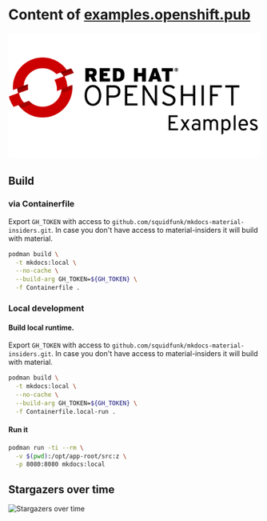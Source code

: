 # Content of [examples.openshift.pub](https://examples.openshift.pub/)

![](content/images/logo-black.png)

## Build

### via Containerfile

Export `GH_TOKEN` with access to `github.com/squidfunk/mkdocs-material-insiders.git`.
In case you don't have access to material-insiders it will build with material.

```bash
podman build \
  -t mkdocs:local \
  --no-cache \
  --build-arg GH_TOKEN=${GH_TOKEN} \
  -f Containerfile .

```

### Local development

#### Build local runtime.

Export `GH_TOKEN` with access to `github.com/squidfunk/mkdocs-material-insiders.git`.
In case you don't have access to material-insiders it will build with material.

```bash
podman build \
  -t mkdocs:local \
  --no-cache \
  --build-arg GH_TOKEN=${GH_TOKEN} \
  -f Containerfile.local-run .

```

#### Run it

```bash
podman run -ti --rm \
  -v $(pwd):/opt/app-root/src:z \
  -p 8080:8080 mkdocs:local
```

## Stargazers over time

![Stargazers over time](https://starcharts.herokuapp.com/rbo/openshift-examples.svg)

